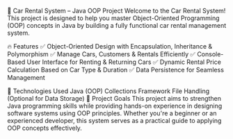 🚗 Car Rental System – Java OOP Project
Welcome to the Car Rental System! This project is designed to help you master Object-Oriented Programming (OOP) concepts in Java by building a fully functional car rental management system.

🔥 Features
✅ Object-Oriented Design with Encapsulation, Inheritance & Polymorphism
✅ Manage Cars, Customers & Rentals Efficiently
✅ Console-Based User Interface for Renting & Returning Cars
✅ Dynamic Rental Price Calculation Based on Car Type & Duration
✅ Data Persistence for Seamless Management

🚀 Technologies Used
Java (OOP)
Collections Framework
File Handling (Optional for Data Storage)
🎯 Project Goals
This project aims to strengthen Java programming skills while providing hands-on experience in designing software systems using OOP principles. Whether you're a beginner or an experienced developer, this system serves as a practical guide to applying OOP concepts effectively.
